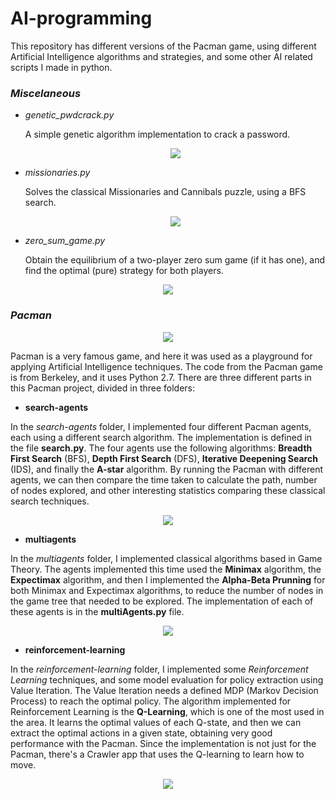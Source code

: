 # AI-programming

This repository has different versions of the Pacman game, using different Artificial Intelligence algorithms and strategies, and some other AI related scripts I made in python.

### *Miscelaneous*

- *genetic_pwdcrack.py*

    A simple genetic algorithm implementation to crack a password.
    
    <p align="center"> <img src="multimedia/imgDemo/geneti.png"/></p>

- *missionaries.py*

    Solves the classical Missionaries and Cannibals puzzle, using a BFS search.
    
    <p align="center"> <img src="multimedia/imgDemo/missionaries.png"/></p>

- *zero_sum_game.py*

    Obtain the equilibrium of a two-player zero sum game (if it has one), and find the optimal (pure) strategy for both players.

<p align="center"> <img src="multimedia/imgDemo/zero_sum.png"/></p>



### *Pacman*

<p align="center"> <img src="multimedia/imgDemo/pacman.gif"/></p>

Pacman is a very famous game, and here it was used as a playground for applying Artificial Intelligence techniques. The code from the Pacman game is from Berkeley, and it uses Python 2.7. There are three different parts in this Pacman project, divided in three folders:

- **search-agents**

In the *search-agents* folder, I implemented four different Pacman agents, each using a different search algorithm. The implementation is defined in the file **search.py**. The four agents use the following algorithms: **Breadth First Search** (BFS), **Depth First Search** (DFS), **Iterative Deepening Search** (IDS), and finally the **A-star** algorithm. By running the Pacman with different agents, we can then compare the time taken to calculate the path, number of nodes explored, and other interesting statistics comparing these classical search techniques.

<p align="center"> <img src="multimedia/imgDemo/a_star.png"/></p>
    
- **multiagents**

In the *multiagents* folder, I implemented classical algorithms based in Game Theory. The agents implemented this time used the **Minimax** algorithm, the **Expectimax** algorithm, and then I implemented the **Alpha-Beta Prunning** for both Minimax and Expectimax algorithms, to reduce the number of nodes in the game tree that needed to be explored. The implementation of each of these agents is in the **multiAgents.py** file.

<p align="center"> <img src="multimedia/imgDemo/minimax.png"/></p>

- **reinforcement-learning**

In the *reinforcement-learning* folder, I implemented some *Reinforcement Learning* techniques, and some model evaluation for policy extraction using Value Iteration. The Value Iteration needs a defined MDP (Markov Decision Process) to reach the optimal policy. The algorithm implemented for Reinforcement Learning is the **Q-Learning**, which is one of the most used in the area. It learns the optimal values of each Q-state, and then we can extract the optimal actions in a given state, obtaining very good performance with the Pacman. Since the implementation is not just for the Pacman, there's a Crawler app that uses the Q-learning to learn how to move.

<p align="center"> <img src="multimedia/imgDemo/reinforcement.png"/></p>
